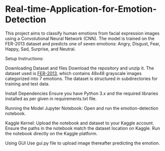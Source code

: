 # Real-time-Application-for-Emotion-Detection
This project aims to classify human emotions from facial expression images using a Convolutional Neural Network (CNN). The model is trained on the FER-2013 dataset and predicts one of seven emotions: Angry, Disgust, Fear, Happy, Sad, Surprise, and Neutral.

Setup Instructions:

Downloading Dataset and files
Download the repository and unzip it.
The dataset used is [FER-2013](https://www.kaggle.com/datasets/msambare/fer2013), which contains 48x48 grayscale images categorized into 7 emotions. The dataset is structured in subdirectories for training and test data.

Install Dependencies
Ensure you have Python 3.x and the required libraries installed as per given in requirements.txt file.

Running the Model
Jupyter Notebook: Open and run the emotion-detection notebook.

Kaggle Kernel: Upload the notebook and dataset to your Kaggle account. Ensure the paths in the notebook match the dataset location on Kaggle. Run the notebook directly on the Kaggle platform.

Using GUI Use gui.py file to upload image thereafter predicting the emotion.
